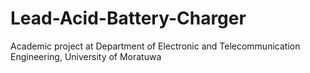 # Lead-Acid-Battery-Charger
Academic project  at Department of Electronic and Telecommunication Engineering, University of Moratuwa
